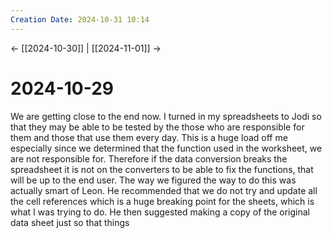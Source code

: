 ```yaml
---
Creation Date: 2024-10-31 10:14
---
```


<- [[2024-10-30]] | [[2024-11-01]]  ->

# 2024-10-29
We are getting close to the end now. I turned in my spreadsheets to Jodi so that they may be able to be tested by the those who are responsible for them and those that use them every day. This is a huge load off me especially since we determined that the function used in the worksheet, we are not responsible for. Therefore if the data conversion breaks the spreadsheet it is not on the converters to be able to fix the functions, that will be up to the end user. The way we figured the way to do this was actually smart of Leon. He recommended that we do not try and update all the cell references which is a huge breaking point for the sheets, which is what I was trying to do. He then suggested making a copy of the original data sheet just so that things 